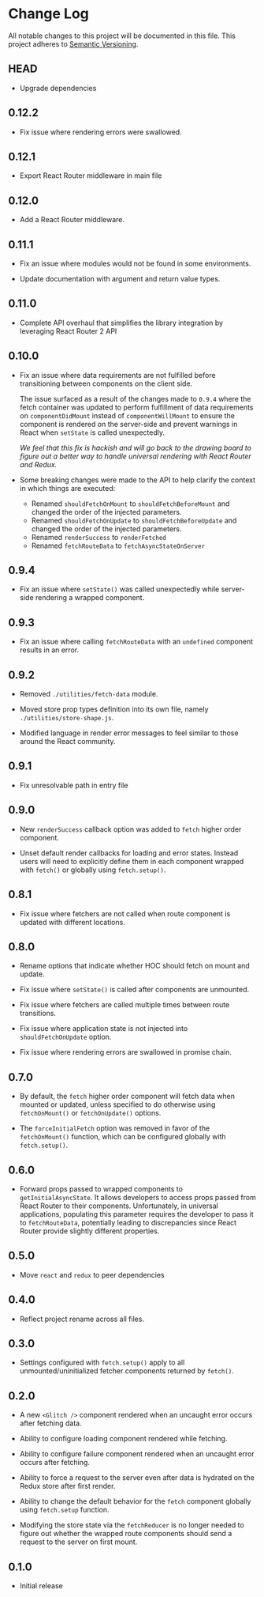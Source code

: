 # Change Log

All notable changes to this project will be documented in this file. This
project adheres to [Semantic Versioning](http://semver.org/).

## HEAD

* Upgrade dependencies

## 0.12.2

* Fix issue where rendering errors were swallowed.

## 0.12.1

* Export React Router middleware in main file

## 0.12.0

* Add a React Router middleware.

## 0.11.1

* Fix an issue where modules would not be found in some environments.

* Update documentation with argument and return value types.

## 0.11.0

* Complete API overhaul that simplifies the library integration by leveraging
  React Router 2 API

## 0.10.0

* Fix an issue where data requirements are not fulfilled before transitioning
  between components on the client side.

  The issue surfaced as a result of the changes made to `0.9.4` where the fetch
  container was updated to perform fulfillment of data requirements on
  `componentDidMount` instead of `componentWillMount` to ensure the component
  is rendered on the server-side and prevent warnings in React when `setState`
  is called unexpectedly.

  *We feel that this fix is hackish and will go back to the drawing board to
  figure out a better way to handle universal rendering with React Router
  and Redux.*

* Some breaking changes were made to the API to help clarify the context in
  which things are executed:

  - Renamed `shouldFetchOnMount` to `shouldFetchBeforeMount` and changed the
    order of the injected parameters.
  - Renamed `shouldFetchOnUpdate` to `shouldFetchBeforeUpdate` and changed the
    order of the injected parameters.
  - Renamed `renderSuccess` to `renderFetched`
  - Renamed `fetchRouteData` to `fetchAsyncStateOnServer`

## 0.9.4

* Fix an issue where `setState()` was called unexpectedly while server-side
  rendering a wrapped component.

## 0.9.3

* Fix an issue where calling `fetchRouteData` with an `undefined` component
  results in an error.

## 0.9.2

* Removed `./utilities/fetch-data` module.

* Moved store prop types definition into its own file, namely
  `./utilities/store-shape.js`.

* Modified language in render error messages to feel similar to those around
  the React community.

## 0.9.1

* Fix unresolvable path in entry file

## 0.9.0

* New `renderSuccess` callback option was added to `fetch` higher order component.

* Unset default render callbacks for loading and error states. Instead users
  will need to explicitly define them in each component wrapped with
  `fetch()` or globally using `fetch.setup()`.

## 0.8.1

* Fix issue where fetchers are not called when route component is updated with
  different locations.

## 0.8.0

* Rename options that indicate whether HOC should fetch on mount and update.

* Fix issue where `setState()` is called after components are unmounted.

* Fix issue where fetchers are called multiple times between route transitions.

* Fix issue where application state is not injected into `shouldFetchOnUpdate` option.

* Fix issue where rendering errors are swallowed in promise chain.

## 0.7.0

* By default, the `fetch` higher order component will fetch data when mounted
  or updated, unless specified to do otherwise using `fetchOnMount()` or
  `fetchOnUpdate()` options.

* The `forceInitialFetch` option was removed in favor of the `fetchOnMount()`
  function, which can be configured globally with `fetch.setup()`.

## 0.6.0

* Forward props passed to wrapped components to `getInitialAsyncState`.
  It allows developers to access props passed from React Router to their
  components. Unfortunately, in universal applications, populating this
  parameter requires the developer to pass it to `fetchRouteData`,
  potentially leading to discrepancies since React Router provide slightly
  different properties.

## 0.5.0

* Move `react` and `redux` to peer dependencies

## 0.4.0

* Reflect project rename across all files.

## 0.3.0

* Settings configured with `fetch.setup()` apply to all unmounted/uninitialized
  fetcher components returned by `fetch()`.

## 0.2.0

* A new `<Glitch />` component rendered when an uncaught error occurs after
  fetching data.

* Ability to configure loading component rendered while fetching.

* Ability to configure failure component rendered when an uncaught error
  occurs after fetching.

* Ability to force a request to the server even after data is hydrated on the
  Redux store after first render.

* Ability to change the default behavior for the `fetch` component globally
  using `fetch.setup` function.

* Modifying the store state via the `fetchReducer` is no longer needed to
  figure out whether the wrapped route components should send a request to the
  server on first mount.

## 0.1.0

* Initial release
